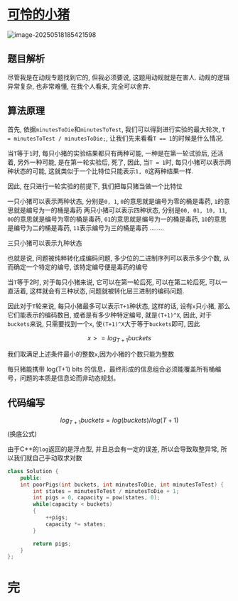 # [可怜的小猪](https://leetcode.cn/problems/poor-pigs/)

![image-20250518185421598](https://md-wind.oss-cn-nanjing.aliyuncs.com/md/20250518185421768.png)

## 题目解析

尽管我是在动规专题找到它的, 但我必须要说, 这题用动规就是在害人. 动规的逻辑异常复杂, 也非常难懂, 在我个人看来, 完全可以舍弃.

## 算法原理

首先, 依据`minutesToDie`和`minutesToTest`, 我们可以得到进行实验的最大轮次, `T = minutesToTest / minutesToDie;`, 让我们先来看看`T == 1`的时候是什么情况.

当`T`等于`1`时, 每只小猪的实验结果都只有两种可能, 一种是在第一轮试验后, 还活着, 另外一种可能, 是在第一轮实验后, 死了, 因此, 当`T = 1`时, 每只小猪可以表示两种状态的可能, 这就类似于一个比特位只能表示`1, 0`这两种结果一样.

因此, 在只进行一轮实验的前提下, 我们把每只猪当做一个比特位

一只小猪可以表示两种状态, 分别是`0, 1`, `0`的意思就是编号为零的桶是毒药, `1`的意思就是编号为一的桶是毒药
两只小猪可以表示四种状态, 分别是`00, 01, 10, 11`, `00`的意思就是编号为零的桶是毒药, `01`的意思就是编号为一的桶是毒药, `10`的意思是编号为二的桶是毒药, `11`表示编号为三的桶是毒药
........

三只小猪可以表示九种状态

也就是说, 问题被纯粹转化成编码问题, 多少位的二进制序列可以表示多少个数, 从而确定一个特定的编号, 该特定编号便是毒药的编号

当`T`等于2时, 对于每只小猪来说, 它可以在第一轮后死, 可以在第二轮后死, 可以一直活着, 这样就会有三种状态, 问题就被转化层三进制的编码问题.

因此对于`T`轮来说, 每只小猪最多可以表示`T+1`种状态, 这样的话, 设有`x`只小猪, 那么它们能表示的编码数目, 或者是有多少种特定编号, 就是`(T+1)^X`, 因此, 对于`buckets`来说, 只需要找到一个`x`, 使`(T+1)^X`大于等于`buckets`即可, 因此

$$x >= log_{T+1}buckets$$

我们取满足上述条件最小的整数`x`,因为小猪的个数只能为整数

每只猪能携带 log(T+1) bits 的信息，最终形成的信息组合必须能覆盖所有桶编号，问题的本质是信息论而非动态规划。

## 代码编写

$$log_{T+1}buckets = log(buckets) / log(T+1)$$(换底公式)

由于C++的`log`返回的是浮点型, 并且总会有一定的误差, 所以会导致取整异常, 所以我们就自己手动取求对数

```cpp
class Solution {
    public:
    int poorPigs(int buckets, int minutesToDie, int minutesToTest) {
        int states = minutesToTest / minutesToDie + 1;
        int pigs = 0, capacity = pow(states, 0);
        while(capacity < buckets)
        {
            ++pigs;
            capacity *= states;
        }

        return pigs;
    }
};             
```

 # 完

